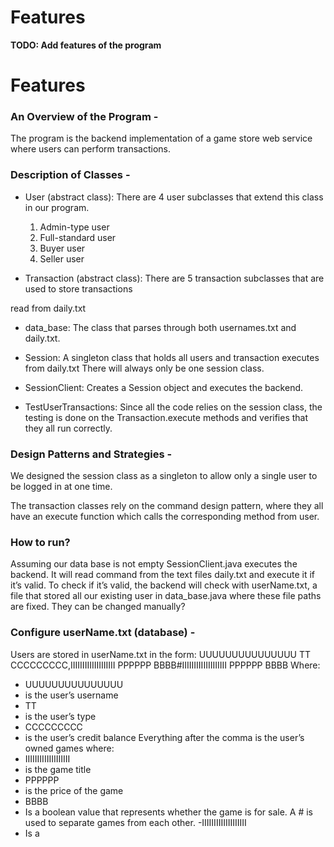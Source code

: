# Features

**TODO: Add features of the program**

# Features

###  An Overview of the Program -
The program is the backend implementation of a game store web service where users can
perform transactions.

### Description of Classes -
- User (abstract class): There are 4 user subclasses that extend this class in our program.
    1. Admin-type user
    2. Full-standard user
    3. Buyer user
    4. Seller user

- Transaction (abstract class): There are 5 transaction subclasses that are used to store transactions


read from daily.txt

- data_base: The class that parses through both usernames.txt and daily.txt.


- Session: A singleton class that holds all users and transaction executes from daily.txt
  There will always only be one session class.

- SessionClient: Creates a Session object and executes the backend.

- TestUserTransactions: Since all the code relies on the session class, the testing
  is done on the Transaction.execute methods and verifies that they all run correctly.

### Design Patterns and Strategies -
We designed the session class as a singleton to allow only a single user to be logged
in at one time.

The transaction classes rely on the command design pattern, where they all have an
execute function which calls the corresponding method from user.

### How to run?
Assuming our data base is not empty
SessionClient.java executes the backend. It will read command from the text files daily.txt and execute it if it’s valid. To check if it’s valid, the backend will check with userName.txt, a file that stored all our existing user in
data_base.java where these file paths are fixed. They can be changed manually?


### Configure userName.txt (database) -
Users are stored in userName.txt in the form:
UUUUUUUUUUUUUUU TT CCCCCCCCC,IIIIIIIIIIIIIIIIIII PPPPPP BBBB#IIIIIIIIIIIIIIIIIII PPPPPP BBBB
Where:
-   UUUUUUUUUUUUUUU
-   is the user’s username
-  TT
-   is the user’s type
-   CCCCCCCCC
-   is the user’s credit balance
    Everything after the comma is the user’s owned games where:
-  IIIIIIIIIIIIIIIIIII
- is the game title
-  PPPPPP
- is the price of the game
-  BBBB
- Is a boolean value that represents whether the game is for sale.
  A # is used to separate games from each other.
  -IIIIIIIIIIIIIIIIIII
- Is a 










